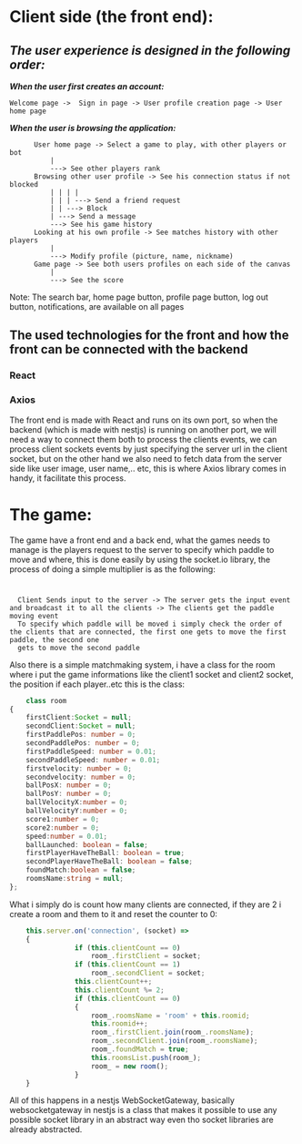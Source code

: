 # Client side (the front end):


## ***The user experience is designed in the following order:***

***When the user first creates an account:***

    Welcome page ->  Sign in page -> User profile creation page -> User home page
  
***When the user is browsing the application:***

          User home page -> Select a game to play, with other players or bot
              |
              ---> See other players rank
          Browsing other user profile -> See his connection status if not blocked
              | | | |
              | | | ---> Send a friend request
              | | ---> Block
              | ---> Send a message
              ---> See his game history
          Looking at his own profile -> See matches history with other players
              |
              ---> Modify profile (picture, name, nickname)
          Game page -> See both users profiles on each side of the canvas
              |
              ---> See the score
        
   Note: The search bar, home page button, profile page button, log out button, notifications, are available on all pages

## The used technologies for the front and how the front can be connected with the backend
 ### React
 ### Axios

 The front end is made with React and runs on its own port, so when the backend (which is made with nestjs) is running on another port, we will need a way to connect them both to process the clients events, we can process client sockets events by just specifying the server url in the client socket, but on the other hand we also need to fetch data from the server side like user image, user name,.. etc, this is where Axios library comes in handy, it facilitate this process.

# The game:
  The game have a front end and a back end, what the games needs to manage is the players request to the server to specify which paddle to move and where, this is done easily by using the socket.io library, the process of doing a simple multiplier is as the following:
  #
      Client Sends input to the server -> The server gets the input event and broadcast it to all the clients -> The clients get the paddle moving event 
      To specify which paddle will be moved i simply check the order of the clients that are connected, the first one gets to move the first paddle, the second one 
      gets to move the second paddle
Also there is a simple matchmaking system, i have a class for the room where i put the game informations like the client1 socket and client2 socket, the position if each player..etc this is the class:
```ts
    class room
{
    firstClient:Socket = null;
    secondClient:Socket = null;
    firstPaddlePos: number = 0;
    secondPaddlePos: number = 0;
    firstPaddleSpeed: number = 0.01;
    secondPaddleSpeed: number = 0.01;
    firstvelocity: number = 0;
    secondvelocity: number = 0;
    ballPosX: number = 0;
    ballPosY: number = 0;
    ballVelocityX:number = 0;
    ballVelocityY:number = 0;
    score1:number = 0;
    score2:number = 0;
    speed:number = 0.01;
    ballLaunched: boolean = false;
    firstPlayerHaveTheBall: boolean = true;
    secondPlayerHaveTheBall: boolean = false;
    foundMatch:boolean = false;
    roomsName:string = null;
};
```
What i simply do is count how many clients are connected, if they are 2 i create a room and them to it and reset the counter to 0:

```ts
    this.server.on('connection', (socket) =>
    {
                if (this.clientCount == 0)
                    room_.firstClient = socket;
                if (this.clientCount == 1)
                    room_.secondClient = socket;
                this.clientCount++;
                this.clientCount %= 2;
                if (this.clientCount == 0)
                {
                    room_.roomsName = 'room' + this.roomid;
                    this.roomid++;
                    room_.firstClient.join(room_.roomsName);
                    room_.secondClient.join(room_.roomsName);
                    room_.foundMatch = true;
                    this.roomsList.push(room_);
                    room_ = new room();
                }
    }
```
All of this happens in a nestjs WebSocketGateway, basically websocketgateway in nestjs is a class that makes it possible to use any possible socket library in an abstract way even tho socket libraries are already abstracted.



    
    
